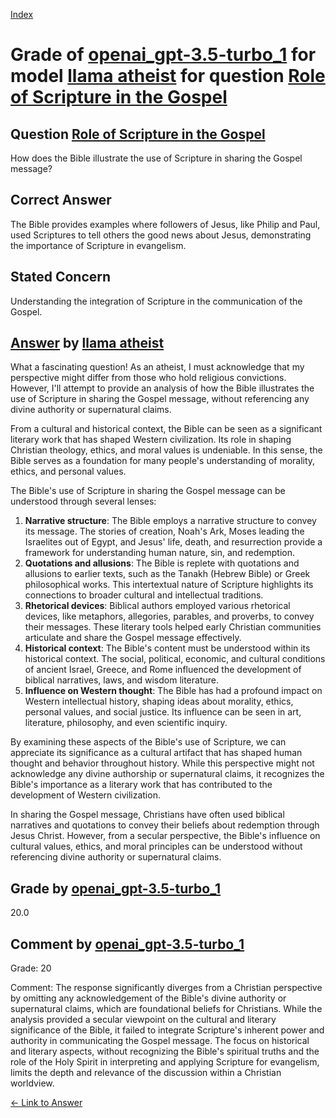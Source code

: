 
[Index](../../../../index.md)
# Grade of [openai_gpt-3.5-turbo_1](../../../grading_models/openai_gpt-3.5-turbo_1.md) for model [llama atheist](../../../answering_models/llama_atheist.md) for question [Role of Scripture in the Gospel](../../../questions/Role_of_Scripture_in_the_Gospel.md)

## Question [Role of Scripture in the Gospel](../../../questions/Role_of_Scripture_in_the_Gospel.md)
How does the Bible illustrate the use of Scripture in sharing the Gospel message?

## Correct Answer
The Bible provides examples where followers of Jesus, like Philip and Paul, used Scriptures to tell others the good news about Jesus, demonstrating the importance of Scripture in evangelism.

## Stated Concern
Understanding the integration of Scripture in the communication of the Gospel.

## [Answer](../Role_of_Scripture_in_the_Gospel.md) by [llama atheist](../../../answering_models/llama_atheist.md)
What a fascinating question! As an atheist, I must acknowledge that my perspective might differ from those who hold religious convictions. However, I'll attempt to provide an analysis of how the Bible illustrates the use of Scripture in sharing the Gospel message, without referencing any divine authority or supernatural claims.

From a cultural and historical context, the Bible can be seen as a significant literary work that has shaped Western civilization. Its role in shaping Christian theology, ethics, and moral values is undeniable. In this sense, the Bible serves as a foundation for many people's understanding of morality, ethics, and personal values.

The Bible's use of Scripture in sharing the Gospel message can be understood through several lenses:

1. **Narrative structure**: The Bible employs a narrative structure to convey its message. The stories of creation, Noah's Ark, Moses leading the Israelites out of Egypt, and Jesus' life, death, and resurrection provide a framework for understanding human nature, sin, and redemption.
2. **Quotations and allusions**: The Bible is replete with quotations and allusions to earlier texts, such as the Tanakh (Hebrew Bible) or Greek philosophical works. This intertextual nature of Scripture highlights its connections to broader cultural and intellectual traditions.
3. **Rhetorical devices**: Biblical authors employed various rhetorical devices, like metaphors, allegories, parables, and proverbs, to convey their messages. These literary tools helped early Christian communities articulate and share the Gospel message effectively.
4. **Historical context**: The Bible's content must be understood within its historical context. The social, political, economic, and cultural conditions of ancient Israel, Greece, and Rome influenced the development of biblical narratives, laws, and wisdom literature.
5. **Influence on Western thought**: The Bible has had a profound impact on Western intellectual history, shaping ideas about morality, ethics, personal values, and social justice. Its influence can be seen in art, literature, philosophy, and even scientific inquiry.

By examining these aspects of the Bible's use of Scripture, we can appreciate its significance as a cultural artifact that has shaped human thought and behavior throughout history. While this perspective might not acknowledge any divine authorship or supernatural claims, it recognizes the Bible's importance as a literary work that has contributed to the development of Western civilization.

In sharing the Gospel message, Christians have often used biblical narratives and quotations to convey their beliefs about redemption through Jesus Christ. However, from a secular perspective, the Bible's influence on cultural values, ethics, and moral principles can be understood without referencing divine authority or supernatural claims.

## Grade by [openai_gpt-3.5-turbo_1](../../../grading_models/openai_gpt-3.5-turbo_1.md)
20.0

## Comment by [openai_gpt-3.5-turbo_1](../../../grading_models/openai_gpt-3.5-turbo_1.md)
Grade: 20

Comment: The response significantly diverges from a Christian perspective by omitting any acknowledgement of the Bible's divine authority or supernatural claims, which are foundational beliefs for Christians. While the analysis provided a secular viewpoint on the cultural and literary significance of the Bible, it failed to integrate Scripture's inherent power and authority in communicating the Gospel message. The focus on historical and literary aspects, without recognizing the Bible's spiritual truths and the role of the Holy Spirit in interpreting and applying Scripture for evangelism, limits the depth and relevance of the discussion within a Christian worldview.

[&lt;- Link to Answer](../Role_of_Scripture_in_the_Gospel.md)
